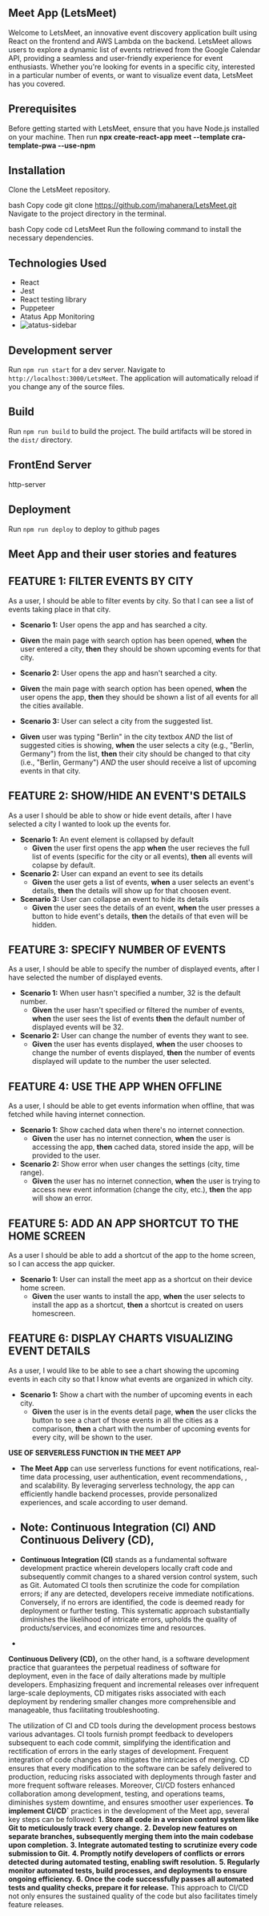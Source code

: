 ## Meet App (LetsMeet)

Welcome to LetsMeet, an innovative event discovery application built using React on the frontend and AWS Lambda on the backend. LetsMeet allows users to explore a dynamic list of events retrieved from the Google Calendar API, providing a seamless and user-friendly experience for event enthusiasts. Whether you're looking for events in a specific city, interested in a particular number of events, or want to visualize event data, LetsMeet has you covered.

## Prerequisites

Before getting started with LetsMeet, ensure that you have Node.js installed on your machine. Then run
**npx create-react-app meet --template cra-template-pwa --use-npm**

## Installation

Clone the LetsMeet repository.

bash
Copy code
git clone https://github.com/jmahanera/LetsMeet.git
Navigate to the project directory in the terminal.

bash
Copy code
cd LetsMeet
Run the following command to install the necessary dependencies.

## Technologies Used

- React
- Jest
- React testing library
- Puppeteer
- Atatus App Monitoring
- ![atatus-sidebar](https://github.com/jmahanera/LetsMeet/assets/122871245/6c2fa6df-d955-43fd-8a4e-ac7bc2e73736)


## Development server

Run `npm run start` for a dev server. Navigate to `http://localhost:3000/LetsMeet`. The application will automatically reload if you change any of the source files.

## Build

Run `npm run build` to build the project. The build artifacts will be stored in the `dist/` directory.

## FrontEnd Server 
http-server

## Deployment

Run `npm run deploy` to deploy to github pages

## Meet App and their user stories and features

## FEATURE 1: FILTER EVENTS BY CITY

As a user, I should be able to filter events by city. So that I can see a list of events taking place in that city.

- **Scenario 1:** User opens the app and has searched a city.

- **Given** the main page with search option has been opened, **when** the user entered a city, **then** they should be shown upcoming events for that city.

- **Scenario 2:** User opens the app and hasn't searched a city.

- **Given** the main page with search option has been opened, **when** the user opens the app, **then** they should be shown a list of all events for all the cities available.

- **Scenario 3:** User can select a city from the suggested list.

- **Given** user was typing "Berlin" in the city textbox _AND_ the list of suggested cities is showing, **when** the user selects a city (e.g., "Berlin, Germany") from the list, **then** their city should be changed to that city (i.e., "Berlin, Germany") _AND_ the user should receive a list of upcoming events in that city.

## FEATURE 2: SHOW/HIDE AN EVENT'S DETAILS

As a user I should be able to show or hide event details, after I have selected a city I wanted to look up the events for.

- **Scenario 1:** An event element is collapsed by default
  - **Given** the user first opens the app **when** the user recieves the full list of events (specific for the city or all events), **then** all events will colapse by default.
- **Scenario 2:** User can expand an event to see its details
  - **Given** the user gets a list of events, **when** a user selects an event's details, **then** the details will show up for that choosen event.
- **Scenario 3:** User can collapse an event to hide its details
  - **Given** the user sees the details of an event, **when** the user presses a button to hide event's details, **then** the details of that even will be hidden.

## FEATURE 3: SPECIFY NUMBER OF EVENTS

As a user, I should be able to specify the number of displayed events, after I have selected the number of displayed events.

- **Scenario 1:** When user hasn't specified a number, 32 is the default number.
  - **Given** the user hasn't specified or filtered the number of events, **when** the user sees the list of events **then** the default number of displayed events will be 32.
- **Scenario 2:** User can change the number of events they want to see.
  - **Given** the user has events displayed, **when** the user chooses to change the number of events displayed, **then** the number of events displayed will update to the number the user selected.

## FEATURE 4: USE THE APP WHEN OFFLINE

As a user, I should be able to get events information when offline, that was fetched while having internet connection.

- **Scenario 1:** Show cached data when there's no internet connection.
  - **Given** the user has no internet connection, **when** the user is accessing the app, **then** cached data, stored inside the app, will be provided to the user.
- **Scenario 2:** Show error when user changes the settings (city, time range).
  - **Given** the user has no internet connection, **when** the user is trying to access new event information (change the city, etc.), **then** the app will show an error.

## FEATURE 5: ADD AN APP SHORTCUT TO THE HOME SCREEN

As a user I should be able to add a shortcut of the app to the home screen, so I can access the app quicker.

- **Scenario 1:** User can install the meet app as a shortcut on their device home screen.
  - **Given** the user wants to install the app, **when** the user selects to install the app as a shortcut, **then** a shortcut is created on users homescreen.

## FEATURE 6: DISPLAY CHARTS VISUALIZING EVENT DETAILS

As a user, I would like to be able to see a chart showing the upcoming events in each city so that I know what events are organized in which city.

- **Scenario 1:** Show a chart with the number of upcoming events in each city.
  - **Given** the user is in the events detail page, **when** the user clicks the button to see a chart of those events in all the cities as a comparison, **then** a chart with the number of upcoming events for every city, will be shown to the user.

**USE OF SERVERLESS FUNCTION IN THE MEET APP**

- **The Meet App** can use serverless functions for event notifications, real-time data processing, user authentication, event recommendations, , and scalability. By leveraging serverless technology, the app can efficiently handle backend processes, provide personalized experiences, and scale according to user demand.

- ## Note: **Continuous Integration (CI)** **AND** **Continuous Delivery (CD),**
- **Continuous Integration (CI)** stands as a fundamental software development practice wherein developers locally craft code and subsequently commit changes to a shared version control system, such as Git. Automated CI tools then scrutinize the code for compilation errors; if any are detected, developers receive immediate notifications. Conversely, if no errors are identified, the code is deemed ready for deployment or further testing. This systematic approach substantially diminishes the likelihood of intricate errors, upholds the quality of products/services, and economizes time and resources.
- 
**Continuous Delivery (CD),** on the other hand, is a software development practice that guarantees the perpetual readiness of software for deployment, even in the face of daily alterations made by multiple developers. Emphasizing frequent and incremental releases over infrequent large-scale deployments, CD mitigates risks associated with each deployment by rendering smaller changes more comprehensible and manageable, thus facilitating troubleshooting.
  
The utilization of CI and CD tools during the development process bestows various advantages. CI tools furnish prompt feedback to developers subsequent to each code commit, simplifying the identification and rectification of errors in the early stages of development. Frequent integration of code changes also mitigates the intricacies of merging. CD ensures that every modification to the software can be safely delivered to production, reducing risks associated with deployments through faster and more frequent software releases. Moreover, CI/CD fosters enhanced collaboration among development, testing, and operations teams, diminishes system downtime, and ensures smoother user experiences.
**To implement CI/CD`** practices in the development of the Meet app, several key steps can be followed:
**1.	Store all code in a version control system like Git to meticulously track every change.**
**2.	Develop new features on separate branches, subsequently merging them into the main codebase upon completion.**
**3.	Integrate automated testing to scrutinize every code submission to Git.**
**4.	Promptly notify developers of conflicts or errors detected during automated testing, enabling swift resolution.**
**5.	Regularly monitor automated tests, build processes, and deployments to ensure ongoing efficiency.**
**6.	Once the code successfully passes all automated tests and quality checks, prepare it for release.**
This approach to CI/CD not only ensures the sustained quality of the code but also facilitates timely feature releases.

